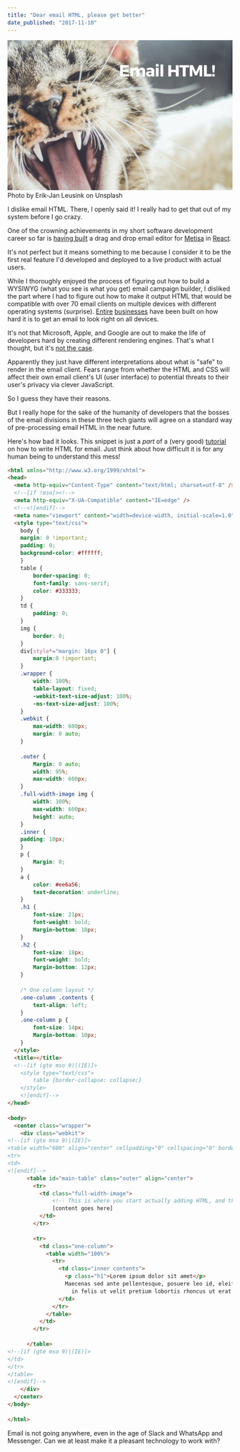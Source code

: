 ```yaml
---
title: "Dear email HTML, please get better"
date_published: "2017-11-10"
---
```


![i hate email html banner with a cat with mouth open wide looking unhappy](images/BSP-i-hate-email-html.png) Photo by Erik-Jan Leusink on Unsplash

I dislike email HTML. There, I openly said it! I really had to get that out of my system before I go crazy.

One of the crowning achievements in my short software development career so far is [having built](/2017-05-21-building-app-features-2017/) a drag and drop email editor for [Metisa](https://askmetisa.com) in [React](https://reactjs.org/).

It's not perfect but it means something to me because I consider it to be the first real feature I'd developed and deployed to a live product with actual users.

While I thoroughly enjoyed the process of figuring out how to build a WYSIWYG (what you see is what you get) email campaign builder, I disliked the part where I had to figure out how to make it output HTML that would be compatible with over 70 email clients on multiple devices with different operating systems (surprise). [Entire](https://litmus.com/) [businesses](https://www.emailonacid.com/) have been built on how hard it is to get an email to look right on all devices.

It's not that Microsoft, Apple, and Google are out to make the life of developers hard by creating different rendering engines. That's what I thought, but it's [not the case](https://litmus.com/help/email-clients/rendering-engines/).

Apparently they just have different interpretations about what is "safe" to render in the email client. Fears range from whether the HTML and CSS will affect their own email client's UI (user interface) to potential threats to their user's privacy via clever JavaScript.

So I guess they have their reasons.

But I really hope for the sake of the humanity of developers that the bosses of the email divisions in these three tech giants will agree on a standard way of pre-processing email HTML in the near future.

Here's how bad it looks. This snippet is just a _part_ of a (very good) [tutorial](https://webdesign.tutsplus.com/tutorials/creating-a-future-proof-responsive-email-without-media-queries--cms-23919) on how to write HTML for email. Just think about how difficult it is for any human being to understand this mess!

```html
<html xmlns="http://www.w3.org/1999/xhtml">
<head>
  <meta http-equiv="Content-Type" content="text/html; charset=utf-8" />
  <!--[if !mso]><!-->
  <meta http-equiv="X-UA-Compatible" content="IE=edge" />
  <!--<![endif]-->
  <meta name="viewport" content="width=device-width, initial-scale=1.0">
  <style type="text/css">
    body {
    margin: 0 !important;
    padding: 0;
    background-color: #ffffff;
    }
    table {
        border-spacing: 0;
        font-family: sans-serif;
        color: #333333;
    }
    td {
        padding: 0;
    }
    img {
        border: 0;
    }
    div[style*="margin: 16px 0"] { 
        margin:0 !important;
    }
    .wrapper {
        width: 100%;
        table-layout: fixed;
        -webkit-text-size-adjust: 100%;
        -ms-text-size-adjust: 100%;
    }
    .webkit {
        max-width: 600px;
        margin: 0 auto;
    }

    .outer {
        Margin: 0 auto;
        width: 95%;
        max-width: 600px;
    }
    .full-width-image img {
        width: 100%;
        max-width: 600px;
        height: auto;
    }
    .inner {
    padding: 10px;
    }
    p {
        Margin: 0;
    }
    a {
        color: #ee6a56;
        text-decoration: underline;
    }
    .h1 {
        font-size: 21px;
        font-weight: bold;
        Margin-bottom: 18px;
    }
    .h2 {
        font-size: 18px;
        font-weight: bold;
        Margin-bottom: 12px;
    }

    /* One column layout */
    .one-column .contents {
        text-align: left;
    }
    .one-column p {
        font-size: 14px;
        Margin-bottom: 10px;
    }
  </style>
  <title></title>
  <!--[if (gte mso 9)|(IE)]>
    <style type="text/css">
        table {border-collapse: collapse;}
    </style>
    <![endif]-->
</head>

<body>
  <center class="wrapper">
    <div class="webkit">
<!--[if (gte mso 9)|(IE)]>
<table width="600" align="center" cellpadding="0" cellspacing="0" border="0">
<tr>
<td>
<![endif]-->
      <table id="main-table" class="outer" align="center">
        <tr>
          <td class="full-width-image">
              <!-- This is where you start actually adding HTML, and they look like more of this -->
              [content goes here]
          </td>
        </tr>
        
        <tr>
          <td class="one-column">
            <table width="100%">
              <tr>
                <td class="inner contents">
                  <p class="h1">Lorem ipsum dolor sit amet</p>
                  Maecenas sed ante pellentesque, posuere leo id, eleifend dolor. Class aptent taciti sociosqu ad litora torquent per conubia nostra, per inceptos himenaeos. Praesent laoreet malesuada cursus. Maecenas scelerisque congue eros eu posuere. Praesent
                    in felis ut velit pretium lobortis rhoncus ut erat.
                </td>
              </tr>
            </table>
          </td>
        </tr>

      </table>
<!--[if (gte mso 9)|(IE)]>
</td>
</tr>
</table>
<![endif]-->
    </div>
  </center>
</body>

</html>
```

Email is not going anywhere, even in the age of Slack and WhatsApp and Messenger. Can we at least make it a pleasant technology to work with?
